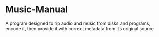 # Music-Manual
A program designed to rip audio and music from disks and programs, encode it, then provide it with correct metadata from its original source
